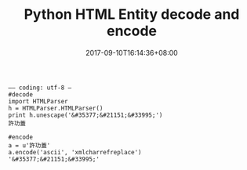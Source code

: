 ﻿---
title: "Python HTML Entity decode and encode"
date: 2017-09-10T16:14:36+08:00
tags: [ "Development", "Python" ]
categories: [ "Development" ]
draft: true
---
```
–– coding: utf-8 –
#decode
import HTMLParser
h = HTMLParser.HTMLParser()
print h.unescape('&#35377;&#21151;&#33995;')
許功蓋

#encode
a = u'許功蓋'
a.encode('ascii', 'xmlcharrefreplace')
'&#35377;&#21151;&#33995;'
```